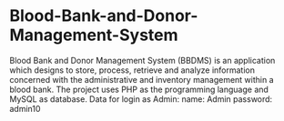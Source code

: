 # Blood-Bank-and-Donor-Management-System
Blood Bank and Donor Management System (BBDMS) is an application which designs to store, process, retrieve and analyze information concerned with the administrative and inventory management within a blood bank. The project uses PHP as the programming language and MySQL as database.  Data for login as Admin: name: Admin password: admin10
